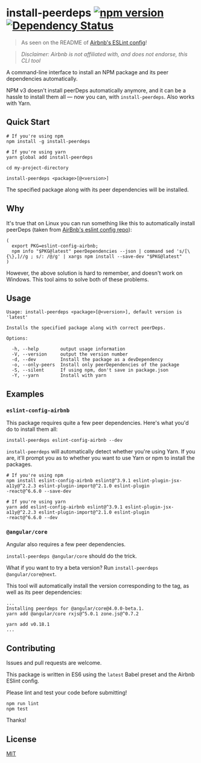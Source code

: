 # install-peerdeps [![npm version](https://badge.fury.io/js/install-peerdeps.svg)](https://www.npmjs.com/package/install-peerdeps) [![Dependency Status](https://david-dm.org/nathanhleung/install-peerdeps.svg)](https://david-dm.org/nathanhleung/install-peerdeps)

> As seen on the README of [Airbnb's ESLint config](https://www.npmjs.com/package/eslint-config-airbnb)!

> _Disclaimer: Airbnb is not affiliated with, and does not endorse, this CLI tool_

A command-line interface to install an NPM package and its peer dependencies automatically.

NPM v3 doesn't install peerDeps automatically anymore, and it can be a hassle to install them all — now you can, with `install-peerdeps`. Also works with Yarn.

## Quick Start
```
# If you're using npm
npm install -g install-peerdeps

# If you're using yarn
yarn global add install-peerdeps

cd my-project-directory

install-peerdeps <package>[@<version>]
```

The specified package along with its peer dependencies will be installed.

## Why
It's true that on Linux you can run something like this to automatically install peerDeps (taken from [AirBnb's eslint config repo](https://github.com/airbnb/javascript)):

```
(
  export PKG=eslint-config-airbnb;
  npm info "$PKG@latest" peerDependencies --json | command sed 's/[\{\},]//g ; s/: /@/g' | xargs npm install --save-dev "$PKG@latest"
)
```

However, the above solution is hard to remember, and doesn't work on Windows. This tool aims to solve both of these problems.

## Usage
```
Usage: install-peerdeps <package>[@<version>], default version is 'latest'

Installs the specified package along with correct peerDeps.

Options:
 
  -h, --help        output usage information
  -V, --version     output the version number
  -d, --dev         Install the package as a devDependency
  -o, --only-peers  Install only peerDependencies of the package
  -S, --silent      If using npm, don't save in package.json
  -Y, --yarn        Install with yarn

```

## Examples
### `eslint-config-airbnb`
This package requires quite a few peer dependencies. Here's what you'd do to install them all:

`install-peerdeps eslint-config-airbnb --dev`

`install-peerdeps` will automatically detect whether you're using Yarn. If you are, it'll prompt you as to whether you want to use Yarn or npm to install the packages.

```
# If you're using npm
npm install eslint-config-airbnb eslint@^3.9.1 eslint-plugin-jsx-a11y@^2.2.3 eslint-plugin-import@^2.1.0 eslint-plugin
-react@^6.6.0 --save-dev

# If you're using yarn
yarn add eslint-config-airbnb eslint@^3.9.1 eslint-plugin-jsx-a11y@^2.2.3 eslint-plugin-import@^2.1.0 eslint-plugin
-react@^6.6.0 --dev
```

### `@angular/core`
Angular also requires a few peer dependencies.

`install-peerdeps @angular/core` should do the trick.

What if you want to try a beta version? Run `install-peerdeps @angular/core@next`.

This tool will automatically install the version corresponding to the tag, as well as its peer dependencies:

```
...
Installing peerdeps for @angular/core@4.0.0-beta.1.
yarn add @angular/core rxjs@^5.0.1 zone.js@^0.7.2

yarn add v0.18.1
...
```

## Contributing
Issues and pull requests are welcome.

This package is written in ES6 using the `latest` Babel preset and the Airbnb ESlint config.

Please lint and test your code before submitting!

```
npm run lint
npm test
```

Thanks!

## License
[MIT](https://github.com/nathanhleung/install-peerdeps/blob/master/LICENSE)
